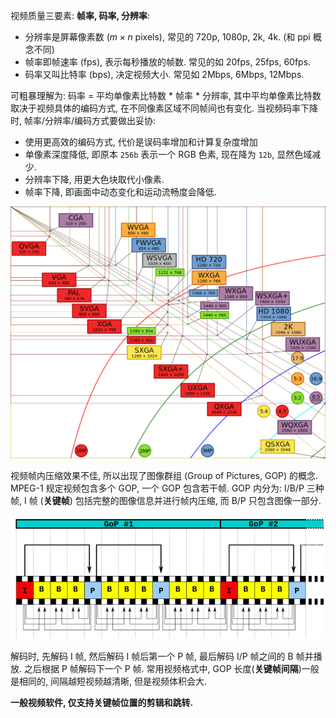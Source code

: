 视频质量三要素: **帧率, 码率, 分辨率**:

- 分辨率是屏幕像素数 ($m\times n$ pixels), 常见的 720p, 1080p, 2k, 4k. (和 ppi 概念不同) 
- 帧率即帧速率 (fps), 表示每秒播放的帧数. 常见的如 20fps, 25fps, 60fps.
- 码率又叫比特率 (bps), 决定视频大小. 常见如 2Mbps, 6Mbps, 12Mbps. 

可粗暴理解为: 码率 = 平均单像素比特数 \* 帧率 \* 分辨率, 其中平均单像素比特数取决于视频具体的编码方式, 在不同像素区域不同帧间也有变化. 当视频码率下降时, 帧率/分辨率/编码方式要做出妥协:
- 使用更高效的编码方式, 代价是误码率增加和计算复杂度增加
- 单像素深度降低, 即原本 `256b` 表示一个 RGB 色素, 现在降为 `12b`, 显然色域减少.
- 分辨率下降, 用更大色块取代小像素.
- 帧率下降, 即画面中动态变化和运动流畅度会降低.

![|500](../../attach/视频处理_filename_image__1_20231127093545.png)

视频帧内压缩效果不佳, 所以出现了图像群组 (Group of Pictures, GOP) 的概念. MPEG-1 规定视频包含多个 GOP, 一个 GOP 包含若干帧. GOP 内分为: I/B/P 三种帧, I 帧 (**关键帧**) 包括完整的图像信息并进行帧内压缩, 而 B/P 只包含图像一部分.

![](../../attach/视频处理_filename_image__2_20231127093545.png)

解码时, 先解码 I 帧, 然后解码 I 帧后第一个 P 帧, 最后解码 I/P 帧之间的 B 帧并播放. 之后根据 P 帧解码下一个 P 帧. 常用视频格式中, GOP 长度(**关键帧间隔**)一般是相同的, 间隔越短视频越清晰, 但是视频体积会大.

**一般视频软件, 仅支持关键帧位置的剪辑和跳转.**

